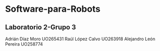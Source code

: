 # Software-para-Robots
## Laboratorio 2-Grupo 3
Adrián Díaz Moro          UO265431
Raúl López Calvo          UO263918
Alejandro León Pereira    UO258774
